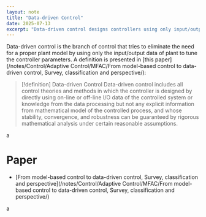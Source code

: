 ```yaml
---
layout: note
title: "Data-driven Control"
date: 2025-07-13
excerpt: "Data-driven control designs controllers using only input/output data from the controlled system, eliminating the need for a mathematical plant model."
---
```


Data-driven control is the branch of control that tries to eliminate the need for a proper plant model by using only the input/output data of plant to tune the controller parameters. A definition is presented in [this paper](/notes/Control/Adaptive Control/MFAC/From model-based control to data-driven control, Survey, classification and perspective/):
>[!definition] Data-driven Control
>Data-driven control includes all control theories and methods in which the controller is designed by directly using on-line or off-line I/O data of the controlled system or knowledge from the data processing but not any explicit information from mathematical model of the controlled process, and whose stability, convergence, and robustness can be guaranteed by rigorous mathematical analysis under certain reasonable assumptions.


a

# Paper
- [From model-based control to data-driven control, Survey, classification and perspective](/notes/Control/Adaptive Control/MFAC/From model-based control to data-driven control, Survey, classification and perspective/)

a